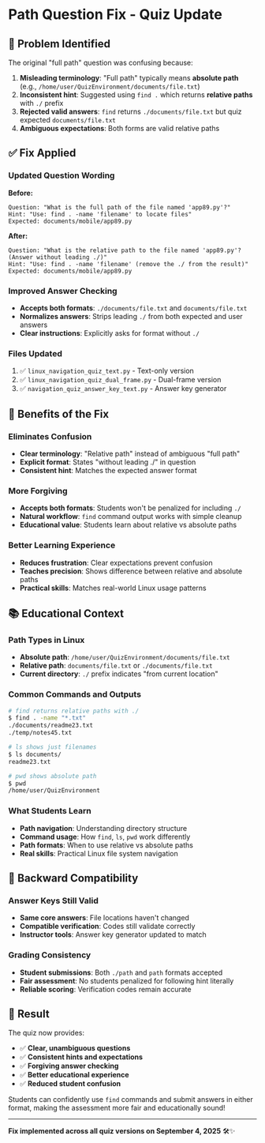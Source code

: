 # Path Question Fix - Quiz Update

## 🐛 **Problem Identified**

The original "full path" question was confusing because:

1. **Misleading terminology**: "Full path" typically means **absolute path** (e.g., `/home/user/QuizEnvironment/documents/file.txt`)
2. **Inconsistent hint**: Suggested using `find .` which returns **relative paths** with `./` prefix
3. **Rejected valid answers**: `find` returns `./documents/file.txt` but quiz expected `documents/file.txt`
4. **Ambiguous expectations**: Both forms are valid relative paths

## ✅ **Fix Applied**

### **Updated Question Wording**
**Before:**
```
Question: "What is the full path of the file named 'app89.py'?"
Hint: "Use: find . -name 'filename' to locate files"
Expected: documents/mobile/app89.py
```

**After:**
```
Question: "What is the relative path to the file named 'app89.py'? (Answer without leading ./)"
Hint: "Use: find . -name 'filename' (remove the ./ from the result)"
Expected: documents/mobile/app89.py
```

### **Improved Answer Checking**
- **Accepts both formats**: `./documents/file.txt` and `documents/file.txt`
- **Normalizes answers**: Strips leading `./` from both expected and user answers
- **Clear instructions**: Explicitly asks for format without `./`

### **Files Updated**
1. ✅ `linux_navigation_quiz_text.py` - Text-only version
2. ✅ `linux_navigation_quiz_dual_frame.py` - Dual-frame version  
3. ✅ `navigation_quiz_answer_key_text.py` - Answer key generator

## 🎯 **Benefits of the Fix**

### **Eliminates Confusion**
- **Clear terminology**: "Relative path" instead of ambiguous "full path"
- **Explicit format**: States "without leading ./" in question
- **Consistent hint**: Matches the expected answer format

### **More Forgiving**
- **Accepts both formats**: Students won't be penalized for including `./`
- **Natural workflow**: `find` command output works with simple cleanup
- **Educational value**: Students learn about relative vs absolute paths

### **Better Learning Experience**
- **Reduces frustration**: Clear expectations prevent confusion
- **Teaches precision**: Shows difference between relative and absolute paths
- **Practical skills**: Matches real-world Linux usage patterns

## 📚 **Educational Context**

### **Path Types in Linux**
- **Absolute path**: `/home/user/QuizEnvironment/documents/file.txt`
- **Relative path**: `documents/file.txt` or `./documents/file.txt`
- **Current directory**: `./` prefix indicates "from current location"

### **Common Commands and Outputs**
```bash
# find returns relative paths with ./
$ find . -name "*.txt"
./documents/readme23.txt
./temp/notes45.txt

# ls shows just filenames
$ ls documents/
readme23.txt

# pwd shows absolute path
$ pwd
/home/user/QuizEnvironment
```

### **What Students Learn**
- **Path navigation**: Understanding directory structure
- **Command usage**: How `find`, `ls`, `pwd` work differently
- **Path formats**: When to use relative vs absolute paths
- **Real skills**: Practical Linux file system navigation

## 🔄 **Backward Compatibility**

### **Answer Keys Still Valid**
- **Same core answers**: File locations haven't changed
- **Compatible verification**: Codes still validate correctly
- **Instructor tools**: Answer key generator updated to match

### **Grading Consistency**
- **Student submissions**: Both `./path` and `path` formats accepted
- **Fair assessment**: No students penalized for following hint literally
- **Reliable scoring**: Verification codes remain accurate

## 🎉 **Result**

The quiz now provides:
- ✅ **Clear, unambiguous questions**
- ✅ **Consistent hints and expectations**  
- ✅ **Forgiving answer checking**
- ✅ **Better educational experience**
- ✅ **Reduced student confusion**

Students can confidently use `find` commands and submit answers in either format, making the assessment more fair and educationally sound!

---

**Fix implemented across all quiz versions on September 4, 2025** 🛠️✨
